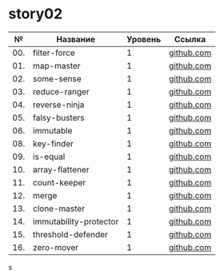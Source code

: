 # story02

| №   | Название               | Уровень | Ссылка                                 |
| --- | ---------------------- | ------- | -------------------------------------- |
| 00. | filter-force           | 1       | [github.com](./filter-force)           |
| 01. | map-master             | 1       | [github.com](./map-master)             |
| 02. | some-sense             | 1       | [github.com](./some-sense)             |
| 03. | reduce-ranger          | 1       | [github.com](./reduce-ranger)          |
| 04. | reverse-ninja          | 1       | [github.com](./reverse-ninja)          |
| 05. | falsy-busters          | 1       | [github.com](./falsy-busters)          |
| 06. | immutable              | 1       | [github.com](./immutable)              |
| 08. | key-finder             | 1       | [github.com](./key-finder)             |
| 09. | is-equal               | 1       | [github.com](./is-equal)               |
| 10. | array-flattener        | 1       | [github.com](./array-flattener)        |
| 11. | count-keeper           | 1       | [github.com](./count-keeper)           |
| 12. | merge                  | 1       | [github.com](./merge)                  |
| 13. | clone-master           | 1       | [github.com](./clone-master)           |
| 14. | immutability-protector | 1       | [github.com](./immutability-protector) |
| 15. | threshold-defender     | 1       | [github.com](./threshold-defender)     |
| 16. | zero-mover             | 1       | [github.com](./zero-mover)             |

s
